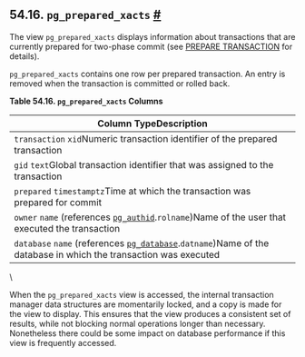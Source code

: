 ## 54.16. `pg_prepared_xacts` [#](#VIEW-PG-PREPARED-XACTS)

The view `pg_prepared_xacts` displays information about transactions that are currently prepared for two-phase commit (see [PREPARE TRANSACTION](sql-prepare-transaction "PREPARE TRANSACTION") for details).

`pg_prepared_xacts` contains one row per prepared transaction. An entry is removed when the transaction is committed or rolled back.

**Table 54.16. `pg_prepared_xacts` Columns**

| Column TypeDescription                                                                                                                                            |
| ----------------------------------------------------------------------------------------------------------------------------------------------------------------- |
| `transaction` `xid`Numeric transaction identifier of the prepared transaction                                                                                     |
| `gid` `text`Global transaction identifier that was assigned to the transaction                                                                                    |
| `prepared` `timestamptz`Time at which the transaction was prepared for commit                                                                                     |
| `owner` `name` (references [`pg_authid`](catalog-pg-authid "53.8. pg_authid").`rolname`)Name of the user that executed the transaction                       |
| `database` `name` (references [`pg_database`](catalog-pg-database "53.15. pg_database").`datname`)Name of the database in which the transaction was executed |

\

When the `pg_prepared_xacts` view is accessed, the internal transaction manager data structures are momentarily locked, and a copy is made for the view to display. This ensures that the view produces a consistent set of results, while not blocking normal operations longer than necessary. Nonetheless there could be some impact on database performance if this view is frequently accessed.